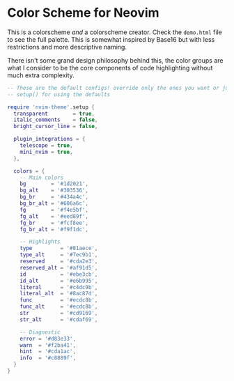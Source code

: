 # Color Scheme for Neovim

This is a colorscheme *and* a colorscheme creator. Check the `demo.html` file
to see the full palette. This is somewhat inspired by Base16 but with less
restrictions and more descriptive naming.

There isn't some grand design philosophy behind this, the color groups are what
I consider to be the core components of code highlighting without much extra
complexity.

```lua
-- These are the default configs! override only the ones you want or just use
-- setup() for using the defaults

require 'nvim-theme'.setup {
  transparent        = true,
  italic_comments    = false,
  bright_cursor_line = false,

  plugin_integrations = {
    telescope = true,
    mini_nvim = true,
  },

  colors = { 
    -- Main colors
    bg        = '#1d2021',
    bg_alt    = '#303536',
    bg_br     = '#434a4c',
    bg_br_alt = '#606a6c',
    fg        = '#f4e5bf',
    fg_alt    = '#eed89f',
    fg_br     = '#fcf8ee',
    fg_br_alt = '#f9f1dc',

    -- Highlights
    type         = '#81aece',
    type_alt     = '#7ec9b1',
    reserved     = '#cda2e3',
    reserved_alt = '#af91d5',
    id           = '#ebe3cb',
    id_alt       = '#e6b995',
    literal      = '#c4dc9b',
    literal_alt  = '#8ac87d',
    func         = '#ecdc8b',
    func_alt     = '#ecdc8b',
    str          = '#cd9169',
    str_alt      = '#cdaf69',

    -- Diagnostic
    error = '#d83e33',
    warn  = '#f2ba41',
    hint  = '#cda1ac',
    info  = '#c8889f',
  }
}
```
